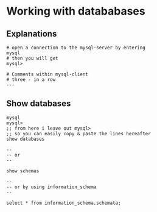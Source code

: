 # Working with datababases 

## Explanations 

```
# open a connection to the mysql-server by entering
mysql
# then you will get
mysql> 
```

```
# Comments within mysql-client
# three - in a row 
---
```

## Show databases

```
mysql
mysql>
;; from here i leave out mysql> 
;; so you can easily copy & paste the lines hereafter 
show databases 

--
-- or 
--

show schemas 

--
-- or by using information_schema 
--

select * from information_schema.schemata;
